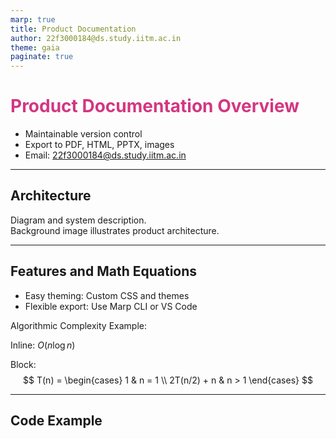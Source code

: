 ```yaml
---
marp: true
title: Product Documentation
author: 22f3000184@ds.study.iitm.ac.in
theme: gaia
paginate: true
---
```


<style>
section {
  background: #fdf6e3;
  color: #657b83;
  font-family: 'Segoe UI', Arial, sans-serif;
}
h1 {
  color: #d33682;
}
footer {
  font-size: 0.8em;
  color: #444;
  background: #e0e0e0;
}
</style>

<!-- _header: **ProductDoc** -->
<!-- _footer: *22f3000184@ds.study.iitm.ac.in* -->

# Product Documentation Overview

- Maintainable version control
- Export to PDF, HTML, PPTX, images
- Email: 22f3000184@ds.study.iitm.ac.in

---

<!-- _backgroundImage: url('images/bg1.jpg') -->
<!-- _color: #005a9c -->
<!-- _footer: *Confidential* -->

## Architecture

Diagram and system description.<br>
Background image illustrates product architecture.

---

## Features and Math Equations

- Easy theming: Custom CSS and themes
- Flexible export: Use Marp CLI or VS Code

Algorithmic Complexity Example:

Inline: $O(n \log n)$

Block:
$$
T(n) = 
  \begin{cases} 
   1 & n = 1 \\
   2T(n/2) + n & n > 1 
  \end{cases}
$$

---

## Code Example

